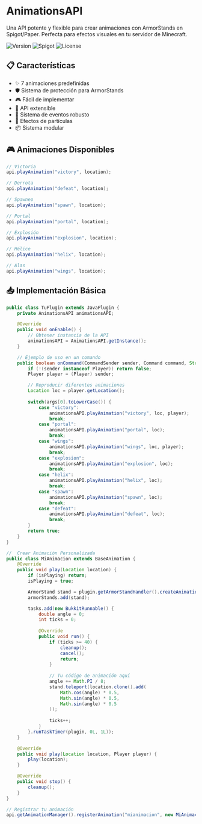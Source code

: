 # AnimationsAPI
Una API potente y flexible para crear animaciones con ArmorStands en Spigot/Paper. Perfecta para efectos visuales en tu servidor de Minecraft.

![Version](https://img.shields.io/badge/version-1.0.0-blue.svg)
![Spigot](https://img.shields.io/badge/Spigot-1.19+-green.svg)
![License](https://img.shields.io/badge/license-MIT-red.svg)

## 📋 Características

- ✨ 7 animaciones predefinidas
- 🛡️ Sistema de protección para ArmorStands
- 🎮 Fácil de implementar
- 🔧 API extensible
- 🎯 Sistema de eventos robusto
- 🌈 Efectos de partículas
- 📦 Sistema modular

## 🎮 Animaciones Disponibles

```java
// Victoria
api.playAnimation("victory", location);

// Derrota
api.playAnimation("defeat", location);

// Spawneo
api.playAnimation("spawn", location);

// Portal
api.playAnimation("portal", location);

// Explosión
api.playAnimation("explosion", location);

// Hélice
api.playAnimation("helix", location);

// Alas
api.playAnimation("wings", location);
```

## 📥 Implementación Básica

```java
public class TuPlugin extends JavaPlugin {
    private AnimationsAPI animationsAPI;

    @Override
    public void onEnable() {
        // Obtener instancia de la API
        animationsAPI = AnimationsAPI.getInstance();
    }

    // Ejemplo de uso en un comando
    public boolean onCommand(CommandSender sender, Command command, String label, String[] args) {
        if (!(sender instanceof Player)) return false;
        Player player = (Player) sender;

        // Reproducir diferentes animaciones
        Location loc = player.getLocation();
        
        switch(args[0].toLowerCase()) {
            case "victory":
                animationsAPI.playAnimation("victory", loc, player);
                break;
            case "portal":
                animationsAPI.playAnimation("portal", loc);
                break;
            case "wings":
                animationsAPI.playAnimation("wings", loc, player);
                break;
            case "explosion":
                animationsAPI.playAnimation("explosion", loc);
                break;
            case "helix":
                animationsAPI.playAnimation("helix", loc);
                break;
            case "spawn":
                animationsAPI.playAnimation("spawn", loc);
                break;
            case "defeat":
                animationsAPI.playAnimation("defeat", loc);
                break;
        }
        return true;
    }
}
```


```java
//  Crear Animación Personalizada
public class MiAnimacion extends BaseAnimation {
    @Override
    public void play(Location location) {
        if (isPlaying) return;
        isPlaying = true;

        ArmorStand stand = plugin.getArmorStandHandler().createAnimationArmorStand(location);
        armorStands.add(stand);

        tasks.add(new BukkitRunnable() {
            double angle = 0;
            int ticks = 0;
            
            @Override
            public void run() {
                if (ticks >= 40) {
                    cleanup();
                    cancel();
                    return;
                }
                
                // Tu código de animación aquí
                angle += Math.PI / 8;
                stand.teleport(location.clone().add(
                    Math.cos(angle) * 0.5,
                    Math.sin(angle) * 0.5,
                    Math.sin(angle) * 0.5
                ));
                
                ticks++;
            }
        }.runTaskTimer(plugin, 0L, 1L));
    }

    @Override
    public void play(Location location, Player player) {
        play(location);
    }

    @Override
    public void stop() {
        cleanup();
    }
}

// Registrar tu animación
api.getAnimationManager().registerAnimation("mianimacion", new MiAnimacion());
```
